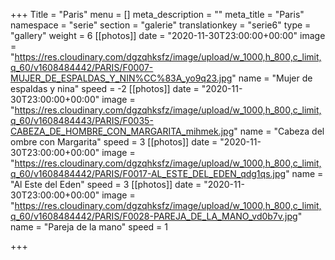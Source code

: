 +++
Title = "Paris"
menu = []
meta_description = ""
meta_title = "Paris"
namespace = "serie"
section = "galerie"
translationkey = "serie6"
type = "gallery"
weight = 6
[[photos]]
date = "2020-11-30T23:00:00+00:00"
image = "https://res.cloudinary.com/dgzqhksfz/image/upload/w_1000,h_800,c_limit,q_60/v1608484442/PARIS/F0007-MUJER_DE_ESPALDAS_Y_NIN%CC%83A_yo9q23.jpg"
name = "Mujer de espaldas y nina"
speed = -2
[[photos]]
date = "2020-11-30T23:00:00+00:00"
image = "https://res.cloudinary.com/dgzqhksfz/image/upload/w_1000,h_800,c_limit,q_60/v1608484443/PARIS/F0035-CABEZA_DE_HOMBRE_CON_MARGARITA_mihmek.jpg"
name = "Cabeza del ombre con Margarita"
speed = 3
[[photos]]
date = "2020-11-30T23:00:00+00:00"
image = "https://res.cloudinary.com/dgzqhksfz/image/upload/w_1000,h_800,c_limit,q_60/v1608484442/PARIS/F0017-AL_ESTE_DEL_EDEN_qdg1qs.jpg"
name = "Al Este del Eden"
speed = 3
[[photos]]
date = "2020-11-30T23:00:00+00:00"
image = "https://res.cloudinary.com/dgzqhksfz/image/upload/w_1000,h_800,c_limit,q_60/v1608484442/PARIS/F0028-PAREJA_DE_LA_MANO_vd0b7v.jpg"
name = "Pareja de la mano"
speed = 1

+++
